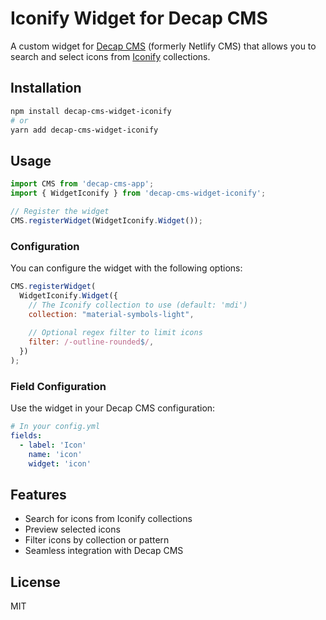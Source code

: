 # Iconify Widget for Decap CMS

A custom widget for [Decap CMS](https://decapcms.org/) (formerly Netlify CMS) that allows you to search and select icons from [Iconify](https://iconify.design/) collections.

## Installation

```bash
npm install decap-cms-widget-iconify
# or
yarn add decap-cms-widget-iconify
```

## Usage

```js
import CMS from 'decap-cms-app';
import { WidgetIconify } from 'decap-cms-widget-iconify';

// Register the widget
CMS.registerWidget(WidgetIconify.Widget());
```

### Configuration

You can configure the widget with the following options:

```js
CMS.registerWidget(
  WidgetIconify.Widget({
    // The Iconify collection to use (default: 'mdi')
    collection: "material-symbols-light",
    
    // Optional regex filter to limit icons
    filter: /-outline-rounded$/,
  })
);
```

### Field Configuration

Use the widget in your Decap CMS configuration:

```yaml
# In your config.yml
fields:
  - label: 'Icon'
    name: 'icon'
    widget: 'icon'
```

## Features

- Search for icons from Iconify collections
- Preview selected icons
- Filter icons by collection or pattern
- Seamless integration with Decap CMS

## License

MIT
